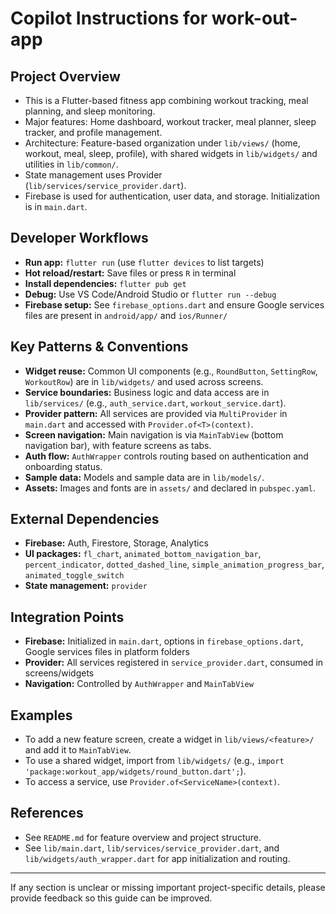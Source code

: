 # Copilot Instructions for work-out-app

## Project Overview

- This is a Flutter-based fitness app combining workout tracking, meal planning, and sleep monitoring.
- Major features: Home dashboard, workout tracker, meal planner, sleep tracker, and profile management.
- Architecture: Feature-based organization under `lib/views/` (home, workout, meal, sleep, profile), with shared widgets in `lib/widgets/` and utilities in `lib/common/`.
- State management uses Provider (`lib/services/service_provider.dart`).
- Firebase is used for authentication, user data, and storage. Initialization is in `main.dart`.

## Developer Workflows

- **Run app:** `flutter run` (use `flutter devices` to list targets)
- **Hot reload/restart:** Save files or press `R` in terminal
- **Install dependencies:** `flutter pub get`
- **Debug:** Use VS Code/Android Studio or `flutter run --debug`
- **Firebase setup:** See `firebase_options.dart` and ensure Google services files are present in `android/app/` and `ios/Runner/`

## Key Patterns & Conventions

- **Widget reuse:** Common UI components (e.g., `RoundButton`, `SettingRow`, `WorkoutRow`) are in `lib/widgets/` and used across screens.
- **Service boundaries:** Business logic and data access are in `lib/services/` (e.g., `auth_service.dart`, `workout_service.dart`).
- **Provider pattern:** All services are provided via `MultiProvider` in `main.dart` and accessed with `Provider.of<T>(context)`.
- **Screen navigation:** Main navigation is via `MainTabView` (bottom navigation bar), with feature screens as tabs.
- **Auth flow:** `AuthWrapper` controls routing based on authentication and onboarding status.
- **Sample data:** Models and sample data are in `lib/models/`.
- **Assets:** Images and fonts are in `assets/` and declared in `pubspec.yaml`.

## External Dependencies

- **Firebase:** Auth, Firestore, Storage, Analytics
- **UI packages:** `fl_chart`, `animated_bottom_navigation_bar`, `percent_indicator`, `dotted_dashed_line`, `simple_animation_progress_bar`, `animated_toggle_switch`
- **State management:** `provider`

## Integration Points

- **Firebase:** Initialized in `main.dart`, options in `firebase_options.dart`, Google services files in platform folders
- **Provider:** All services registered in `service_provider.dart`, consumed in screens/widgets
- **Navigation:** Controlled by `AuthWrapper` and `MainTabView`

## Examples

- To add a new feature screen, create a widget in `lib/views/<feature>/` and add it to `MainTabView`.
- To use a shared widget, import from `lib/widgets/` (e.g., `import 'package:workout_app/widgets/round_button.dart';`).
- To access a service, use `Provider.of<ServiceName>(context)`.

## References

- See `README.md` for feature overview and project structure.
- See `lib/main.dart`, `lib/services/service_provider.dart`, and `lib/widgets/auth_wrapper.dart` for app initialization and routing.

---

If any section is unclear or missing important project-specific details, please provide feedback so this guide can be improved.
